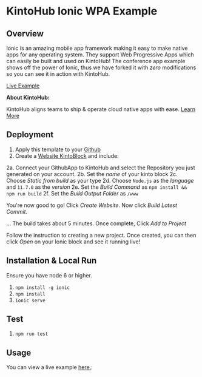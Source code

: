 # KintoHub Ionic WPA Example

## Overview
Ionic is an amazing mobile app framework making it easy to make native apps for any operating system. They support Web Progressive Apps which can easily be built and used on KintoHub!
The conference app example shows off the power of Ionic, thus we have forked it with *zero* modifications so you can see it in action with KintoHub.

[Live Example](https://ionic-example-96bf9-65a24.web.staging.kintohub.com/)

__About KintoHub:__

KintoHub aligns teams to ship & operate cloud native apps with ease. [Learn More](https://www.kintohub.com)

## Deployment
1. Apply this template to your [Github](/generate)
2. Create a [Website KintoBlock](https://staging.kintohub.com/app/dashboard) and include:

2a. Connect your GithubApp to KintoHub and select the Repository you just generated on your account.
2b. Set the *name* of your kinto block
2c. Choose *Static from build* as your type
2d. Choose `Node.js` as the *language* and `11.7.0` as the *version*
2e. Set the *Build Command* as `npm install && npm run build`
2f. Set the *Build Output Folder* as `/www`

You're now good to go! Click *Create Website*. Now click *Build Latest Commit*.

... The build takes about 5 minutes. Once complete, Click *Add to Project*

Follow the instruction to creating a new project. Once created, you can then click *Open* on your Ionic block and see it running live!

## Installation & Local Run
Ensure you have node 6 or higher.

1. `npm install -g ionic`
2. `npm install`
3. `ionic serve`

## Test

1. `npm run test`

## Usage
You can view a live example [here.](https://ionic-example-96bf9-65a24.web.staging.kintohub.com/):
